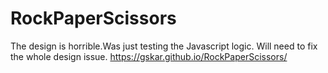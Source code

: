 # RockPaperScissors
The design is horrible.Was just testing the Javascript logic.
Will need to fix the whole design issue.
https://gskar.github.io/RockPaperScissors/
